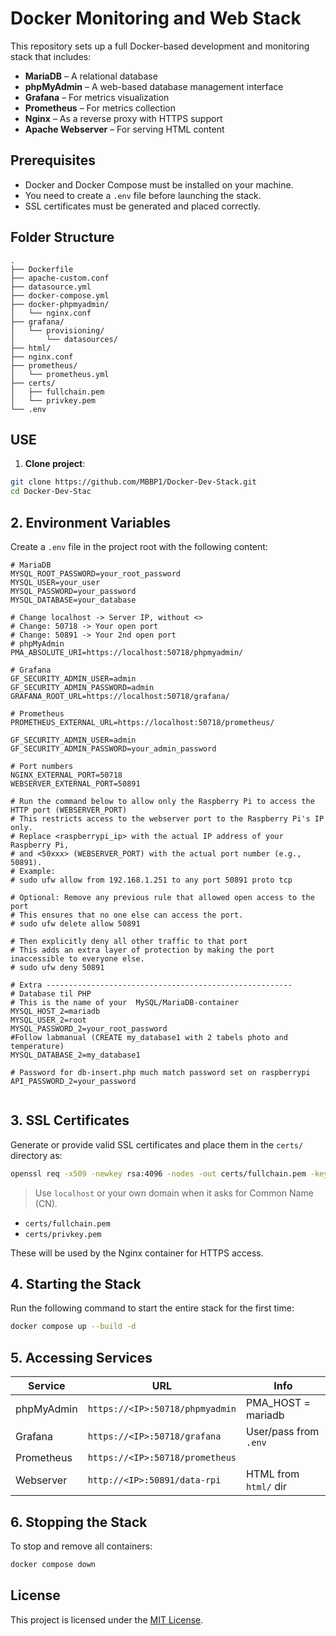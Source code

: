 # Docker Monitoring and Web Stack

This repository sets up a full Docker-based development and monitoring stack that includes:

- **MariaDB** – A relational database
- **phpMyAdmin** – A web-based database management interface
- **Grafana** – For metrics visualization
- **Prometheus** – For metrics collection
- **Nginx** – As a reverse proxy with HTTPS support
- **Apache Webserver** – For serving HTML content

## Prerequisites

- Docker and Docker Compose must be installed on your machine.
- You need to create a `.env` file before launching the stack.
- SSL certificates must be generated and placed correctly.

## Folder Structure

```
.
├── Dockerfile
├── apache-custom.conf
├── datasource.yml
├── docker-compose.yml
├── docker-phpmyadmin/
│   └── nginx.conf
├── grafana/
│   └── provisioning/
│       └── datasources/
├── html/
├── nginx.conf
├── prometheus/
│   └── prometheus.yml
├── certs/
│   ├── fullchain.pem
│   └── privkey.pem
└── .env
```
## USE

1. **Clone project**:

```bash
git clone https://github.com/MBBP1/Docker-Dev-Stack.git
cd Docker-Dev-Stac
```

## 2. Environment Variables

Create a `.env` file in the project root with the following content:

```env
# MariaDB
MYSQL_ROOT_PASSWORD=your_root_password
MYSQL_USER=your_user
MYSQL_PASSWORD=your_password
MYSQL_DATABASE=your_database

# Change localhost -> Server IP, without <>
# Change: 50718 -> Your open port
# Change: 50891 -> Your 2nd open port
# phpMyAdmin
PMA_ABSOLUTE_URI=https://localhost:50718/phpmyadmin/

# Grafana
GF_SECURITY_ADMIN_USER=admin
GF_SECURITY_ADMIN_PASSWORD=admin
GRAFANA_ROOT_URL=https://localhost:50718/grafana/

# Prometheus
PROMETHEUS_EXTERNAL_URL=https://localhost:50718/prometheus/

GF_SECURITY_ADMIN_USER=admin
GF_SECURITY_ADMIN_PASSWORD=your_admin_password

# Port numbers
NGINX_EXTERNAL_PORT=50718
WEBSERVER_EXTERNAL_PORT=50891

# Run the command below to allow only the Raspberry Pi to access the HTTP port (WEBSERVER_PORT)
# This restricts access to the webserver port to the Raspberry Pi's IP only.
# Replace <raspberrypi_ip> with the actual IP address of your Raspberry Pi,
# and <50xxx> (WEBSERVER_PORT) with the actual port number (e.g., 50891).
# Example:
# sudo ufw allow from 192.168.1.251 to any port 50891 proto tcp

# Optional: Remove any previous rule that allowed open access to the port
# This ensures that no one else can access the port.
# sudo ufw delete allow 50891

# Then explicitly deny all other traffic to that port
# This adds an extra layer of protection by making the port inaccessible to everyone else.
# sudo ufw deny 50891

# Extra -------------------------------------------------------
# Database til PHP
# This is the name of your  MySQL/MariaDB-container
MYSQL_HOST_2=mariadb 
MYSQL_USER_2=root
MYSQL_PASSWORD_2=your_root_password
#Follow labmanual (CREATE my_database1 with 2 tabels photo and temperature)
MYSQL_DATABASE_2=my_database1    

# Password for db-insert.php much match password set on raspberrypi
API_PASSWORD_2=your_password


```

## 3. SSL Certificates

Generate or provide valid SSL certificates and place them in the `certs/` directory as:

```bash
openssl req -x509 -newkey rsa:4096 -nodes -out certs/fullchain.pem -keyout certs/privkey.pem -days 365
```

> Use `localhost` or your own domain when it asks for Common Name (CN).

- `certs/fullchain.pem`
- `certs/privkey.pem`

These will be used by the Nginx container for HTTPS access.

## 4. Starting the Stack

Run the following command to start the entire stack for the first time:

```bash
docker compose up --build -d
```

## 5. Accessing Services

| Service        | URL                              | Info                         |
|----------------|----------------------------------|------------------------------|
| phpMyAdmin     | `https://<IP>:50718/phpmyadmin`  | PMA_HOST = mariadb           |
| Grafana        | `https://<IP>:50718/grafana`     | User/pass from `.env`        |
| Prometheus     | `https://<IP>:50718/prometheus`  |                              |
| Webserver      | `http://<IP>:50891/data-rpi`     | HTML from `html/` dir        |

## 6. Stopping the Stack

To stop and remove all containers:

```bash
docker compose down
```

## License

This project is licensed under the [MIT License](LICENSE).
